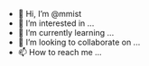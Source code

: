 - 👋 Hi, I’m @mmist
- 👀 I’m interested in ...
- 🌱 I’m currently learning ...
- 💞️ I’m looking to collaborate on ...
- 📫 How to reach me ...

<!---
mmist/mmist is a ✨ special ✨ repository because its `README.md` (this file) appears on your GitHub profile.
You can click the Preview link to take a look at your changes.
--->
